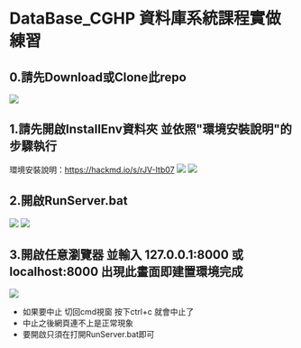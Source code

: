 # DataBase_CGHP 資料庫系統課程實做練習

## 0.請先Download或Clone此repo
![](https://i.imgur.com/emwIaXN.png)

## 1.請先開啟InstallEnv資料夾 並依照"環境安裝說明"的步驟執行
環境安裝說明：https://hackmd.io/s/rJV-Itb07
![](https://i.imgur.com/HJBORSH.png)
![](https://i.imgur.com/Qm2yFVv.png)

## 2.開啟RunServer.bat
![](https://i.imgur.com/DyDVpUA.png)
![](https://i.imgur.com/Luer8oS.png)

## 3.開啟任意瀏覽器 並輸入 127.0.0.1:8000 或 localhost:8000 出現此畫面即建置環境完成
![](https://i.imgur.com/R5kwQsp.png)
- 如果要中止 切回cmd視窗 按下ctrl+c 就會中止了
- 中止之後網頁連不上是正常現象
- 要開啟只須在打開RunServer.bat即可